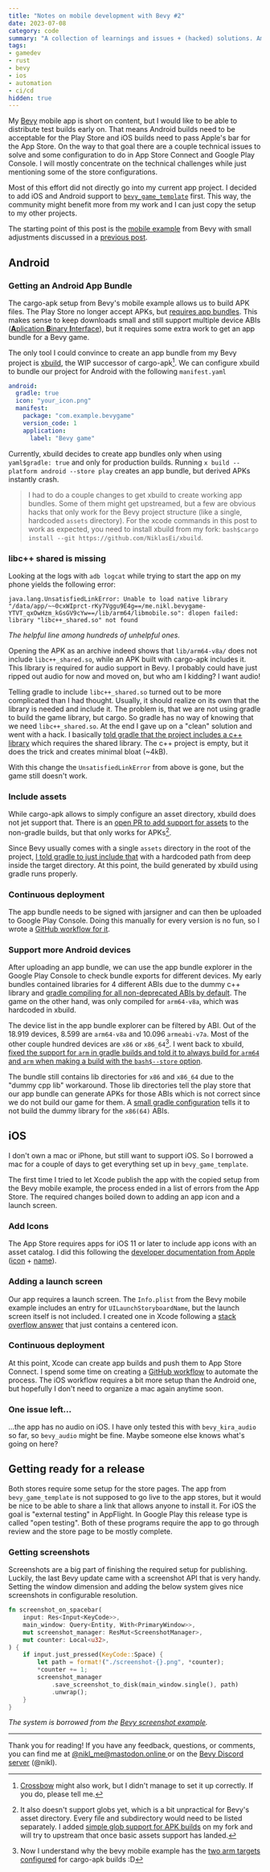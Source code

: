 ```yaml
---
title: "Notes on mobile development with Bevy #2"
date: 2023-07-08
category: code
summary: "A collection of learnings and issues + (hacked) solutions. Among others, contains notes on getting an Android App Bundle and preparing your Android and iOS builds for the stores."
tags:
- gamedev
- rust
- bevy
- ios
- automation
- ci/cd
hidden: true
---
```


My [Bevy][bevy] mobile app is short on content, but I would like to be able to distribute test builds early on. That means Android builds need to be acceptable for the Play Store and iOS builds need to pass Apple's bar for the App Store. On the way to that goal there are a couple technical issues to solve and some configuration to do in App Store Connect and Google Play Console. I will mostly concentrate on the technical challenges while just mentioning some of the store configurations.

Most of this effort did not directly go into my current app project. I decided to add iOS and Android support to [`bevy_game_template`][bevy_game_template] first. This way, the community might benefit more from my work and I can just copy the setup to my other projects.

The starting point of this post is the [mobile example][mobile_example] from Bevy with small adjustments discussed in a [previous post][bevy-mobile-1].

## Android

### Getting an Android App Bundle

The cargo-apk setup from Bevy's mobile example allows us to build APK files. The Play Store no longer accept APKs, but [requires app bundles][app-bundles-only]. This makes sense to keep downloads small and still support multiple device ABIs ([**A**plication **B**inary **I**nterface][abi-wiki]), but it requires some extra work to get an app bundle for a Bevy game.

The only tool I could convince to create an app bundle from my Bevy project is [xbuild][xbuild], the WIP successor of cargo-apk[^1]. We can configure xbuild to bundle our project for Android with the following `manifest.yaml`

```yaml
android:
  gradle: true
  icon: "your_icon.png"
  manifest:
    package: "com.example.bevygame"
    version_code: 1
    application:
      label: "Bevy game"
```

Currently, xbuild decides to create app bundles only when using `yaml$gradle: true` and only for production builds. Running `x build --platform android --store play` creates an app bundle, but derived APKs instantly crash.

> I had to do a couple changes to get xbuild to create working app bundles. Some of them might get upstreamed, but a few are obvious hacks that only work for the Bevy project structure (like a single, hardcoded `assets` directory). For the xcode commands in this post to work as expected, you need to install xbuild from my fork: `bash$cargo install --git https://github.com/NiklasEi/xbuild`.

### libc++ shared is missing

Looking at the logs with `adb logcat` while trying to start the app on my phone yields the following error:
```log
java.lang.UnsatisfiedLinkError: Unable to load native library "/data/app/~~0cxWIprct-rKy7Vggu9E4g==/me.nikl.bevygame-YTVT_qxOwHzm_kGsGV9cYw==/lib/arm64/libmobile.so": dlopen failed: library "libc++_shared.so" not found
```
*The helpful line among hundreds of unhelpful ones.*

Opening the APK as an archive indeed shows that `lib/arm64-v8a/` does not include `libc++_shared.so`, while an APK built with cargo-apk includes it. This library is required for audio support in Bevy. I probably could have just ripped out audio for now and moved on, but who am I kidding? I want audio!

Telling gradle to include `libc++_shared.so` turned out to be more complicated than I had thought. Usually, it should realize on its own that the library is needed and include it. The problem is, that we are not using gradle to build the game library, but cargo. So gradle has no way of knowing that we need `libc++_shared.so`. At the end I gave up on a "clean" solution and went with a hack. I basically [told gradle that the project includes a c++ library][xbuild-hack-libc-shared] which requires the shared library. The c++ project is empty, but it does the trick and creates minimal bloat (~4kB).

With this change the `UnsatisfiedLinkError` from above is gone, but the game still doesn't work.

### Include assets

While cargo-apk allows to simply configure an asset directory, xbuild does not jet support that. There is an [open PR to add support for assets][xbuild-assets-pr] to the non-gradle builds, but that only works for APKs[^2].

Since Bevy usually comes with a single `assets` directory in the root of the project, [I told gradle to just include that][xbuild-hack-include-assets] with a hardcoded path from deep inside the target directory. At this point, the build generated by xbuild using gradle runs properly.

### Continuous deployment

The app bundle needs to be signed with jarsigner and can then be uploaded to Google Play Console. Doing this manually for every version is no fun, so I wrote a [GitHub workflow for it][workflow-android].

### Support more Android devices

After uploading an app bundle, we can use the app bundle explorer in the Google Play Console to check bundle exports for different devices. My early bundles contained libraries for 4 different ABIs due to the dummy c++ library and [gradle compiling for all non-deprecated ABIs by default][gradle-abis]. The game on the other hand, was only compiled for `arm64-v8a`, which was hardcoded in xbuild.

The device list in the app bundle explorer can be filtered by ABI. Out of the 18.919 devices, 8.599 are `arm64-v8a` and 10.096 `armeabi-v7a`. Most of the other couple hundred devices are `x86` or `x86_64`[^3]. I went back to xbuild, [fixed the support for `arm` in gradle builds and told it to always build for `arm64` and `arm` when making a build with the `bash$--store` option][xbuild-fix-arm].

The bundle still contains lib directories for `x86` and `x86_64` due to the "dummy cpp lib" workaround. Those lib directories tell the play store that our app bundle can generate APKs for those ABIs which is not correct since we do not build our game for them. A [small gradle configuration][xbuild-no-x86] tells it to not build the dummy library for the `x86(64)` ABIs.


## iOS

I don't own a mac or iPhone, but still want to support iOS. So I borrowed a mac for a couple of days to get everything set up in `bevy_game_template`.

The first time I tried to let Xcode publish the app with the copied setup from the Bevy mobile example, the process ended in a list of errors from the App Store. The required changes boiled down to adding an app icon and a launch screen.

### Add Icons

The App Store requires apps for iOS 11 or later to include app icons with an asset catalog. I did this following the [developer documentation from Apple][apple-docs-icon] ([icon][template-add-icon] + [name][template-add-icon-name]).

### Adding a launch screen

Our app requires a launch screen. The `Info.plist` from the Bevy mobile example includes an entry for `UILaunchStoryboardName`, but the launch screen itself is not included. I created one in Xcode following a [stack overflow answer][launch-screen-so] that just contains a centered icon.

### Continuous deployment

At this point, Xcode can create app builds and push them to App Store Connect. I spend some time on creating a [GitHub workflow][workflow-ios] to automate the process. The iOS workflow requires a bit more setup than the Android one, but hopefully I don't need to organize a mac again anytime soon.

### One issue left...

...the app has no audio on iOS. I have only tested this with `bevy_kira_audio` so far, so `bevy_audio` might be fine. Maybe someone else knows what's going on here?

## Getting ready for a release

Both stores require some setup for the store pages. The app from `bevy_game_template` is not supposed to go live to the app stores, but it would be nice to be able to share a link that allows anyone to install it. For iOS the goal is "external testing" in AppFlight. In Google Play this release type is called "open testing". Both of these programs require the app to go through review and the store page to be mostly complete.

### Getting screenshots

Screenshots are a big part of finishing the required setup for publishing. Luckily, the last Bevy update came with a screenshot API that is very handy. Setting the window dimension and adding the below system gives nice screenshots in configurable resolution. 

```rust
fn screenshot_on_spacebar(
    input: Res<Input<KeyCode>>,
    main_window: Query<Entity, With<PrimaryWindow>>,
    mut screenshot_manager: ResMut<ScreenshotManager>,
    mut counter: Local<u32>,
) {
    if input.just_pressed(KeyCode::Space) {
        let path = format!("./screenshot-{}.png", *counter);
        *counter += 1;
        screenshot_manager
            .save_screenshot_to_disk(main_window.single(), path)
            .unwrap();
    }
}
```
*The system is borrowed from the [Bevy screenshot example][bevy-screenshot-example].*

---

Thank you for reading! If you have any feedback, questions, or comments, you can find me at [@nikl_me@mastodon.online ][mastodon] or on the [Bevy Discord server][bevy_discord] (@nikl).

[^1]: [Crossbow](https://github.com/dodorare/crossbow) might also work, but I didn't manage to set it up correctly. If you do, please tell me.
[^2]: It also doesn't support globs yet, which is a bit unpractical for Bevy's asset directory. Every file and subdirectory would need to be listed separately. I added [simple glob support for APK builds][xbuild-fork-support-globs] on my fork and will try to upstream that once basic assets support has landed.
[^3]: Now I understand why the bevy mobile example has the [two arm targets configured](https://github.com/bevyengine/bevy/blob/v0.11.0/examples/mobile/Cargo.toml#L23) for cargo-apk builds :D

[bevy]: https://bevyengine.org/
[mastodon]: https://mastodon.online/@nikl_me
[bevy_discord]: https://discord.gg/bevy
[app-bundles-only]: https://android-developers.googleblog.com/2021/06/the-future-of-android-app-bundles-is.html
[xbuild]: https://github.com/rust-mobile/xbuild
[xbuild-fork]: https://github.com/NiklasEi/xbuild
[xbuild-fork-support-globs]: https://github.com/rust-mobile/xbuild/commit/ba8d23a955723fe758ee0d1db49c872292c32e57
[xbuild-hack-libc-shared]: https://github.com/NiklasEi/xbuild/commit/a32cdc4300023c81586748b6d8cc9bef6c5e8155
[xbuild-hack-include-assets]: https://github.com/NiklasEi/xbuild/commit/a32cdc4300023c81586748b6d8cc9bef6c5e8155#diff-6279764828c50df7615545319f05789a4a73bd72f620f9c6033e7d8d712df8c0R101
[xbuild-assets-pr]: https://github.com/rust-mobile/xbuild/pull/122
[xbuild-fix-arm]: https://github.com/NiklasEi/xbuild/commit/57dacffc8e146e2d3cf7ada24eb90f3865fae568
[xbuild-no-x86]: https://github.com/NiklasEi/xbuild/commit/deddb185d5a8eaf120fff0a144dd4c18156aeecf
[abi-wiki]: https://en.wikipedia.org/wiki/Application_binary_interface
[workflow-android]: https://www.nikl.me/blog/2023/github_workflow_to_publish_android_app/
[workflow-ios]: https://www.nikl.me/blog/2023/github_workflow_to_publish_ios_app/
[bevy-mobile-1]: https://www.nikl.me/blog/2023/notes_on_android_development_using_bevy/
[gradle-abis]: https://developer.android.com/ndk/guides/abis?hl=en#gradle
[launch-screen-so]: https://stackoverflow.com/a/57201089
[apple-docs-icon]: https://developer.apple.com/documentation/xcode/configuring-your-app-icon
[template-add-icon]: https://github.com/NiklasEi/bevy_game_template/pull/61/commits/cf89f657ceeed5b244ac6db482f584be8310a27c
[template-add-icon-name]: https://github.com/NiklasEi/bevy_game_template/pull/61/commits/e70601eab140c3d18973d8138999dceed781eedb
[template-add-launch-screen]: https://github.com/NiklasEi/bevy_game_template/pull/61/commits/4c982c2e4061b2de807f90bd77041065cc5c0a97
[bevy-screenshot-example]: https://github.com/bevyengine/bevy/blob/main/examples/window/screenshot.rs
[bevy_game_template]: https://github.com/NiklasEi/bevy_game_template
[mobile_example]: https://github.com/bevyengine/bevy/tree/main/examples/mobile
